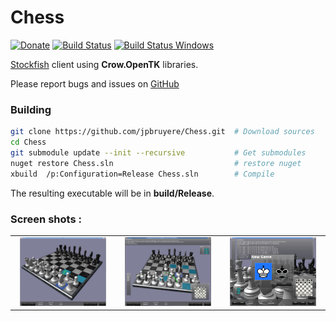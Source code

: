# Chess
[![Donate](https://img.shields.io/badge/Donate-PayPal-green.svg)](https://www.paypal.me/GrandTetraSoftware) [![Build Status](https://travis-ci.org/jpbruyere/Chess.svg?branch=master)](https://travis-ci.org/jpbruyere/Chess) [![Build Status Windows](https://ci.appveyor.com/api/projects/status/j387lo59vnov8jbc?svg=true)](https://ci.appveyor.com/project/jpbruyere/Chess)

[Stockfish](https://stockfishchess.org/) client using **Crow.OpenTK** libraries.

Please report bugs and issues on [GitHub](https://github.com/jpbruyere/Chess/issues)

### Building
```bash
git clone https://github.com/jpbruyere/Chess.git  # Download sources
cd Chess
git submodule update --init --recursive           # Get submodules
nuget restore Chess.sln                           # restore nuget
xbuild  /p:Configuration=Release Chess.sln        # Compile
```
The resulting executable will be in **build/Release**.

### Screen shots :
<table width="100%">
  <tr>
    <td width="30%" align="center"><img src="/screenshot.png?raw=true" alt="chess" width="90%"/></td>
    <td width="30%" align="center"><img src="/screenshot2.png?raw=true" alt="chess" width="90%" /> </td>
    <td width="30%" align="center"><img src="/screenshot4.png?raw=true" alt="chess" width="90%"/> </td>
  </tr>
</table>
